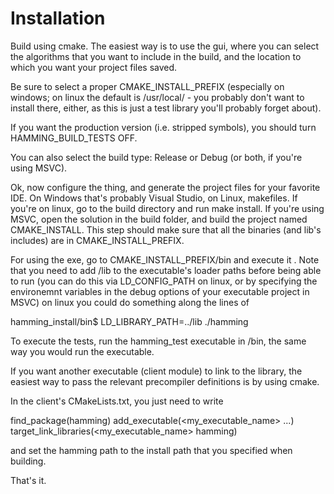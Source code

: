 # Installation
Build using cmake. The easiest way is to use the gui, where you can select the
algorithms that you want to include in the build, and the location to which
you want your project files saved. 

Be sure to select a proper CMAKE_INSTALL_PREFIX (especially on
windows; on linux the default is /usr/local/ - you probably don't want to
install there, either, as this is just a test library you'll probably forget
about).

If you want the production version (i.e. stripped symbols), you should turn
HAMMING_BUILD_TESTS OFF.

You can also select the build type: Release or Debug (or both, if you're using
MSVC).

Ok, now configure the thing, and generate the project files for your favorite
IDE. On Windows that's probably Visual Studio, on Linux, makefiles. If you're
on linux, go to the build directory and run make install. If you're using MSVC,
open the solution in the build folder, and build the project named CMAKE_INSTALL.
This step should make sure that all the binaries (and lib's includes) are in 
CMAKE_INSTALL_PREFIX.

For using the exe, go to CMAKE_INSTALL_PREFIX/bin and execute it . Note that you
need to add <install path>/lib to the executable's loader paths before being 
able to run (you can do this via LD_CONFIG_PATH on linux, or by specifying 
the environemnt variables in the debug options of your executable project in 
MSVC) on linux you could do something along the lines of

hamming_install/bin$ LD_LIBRARY_PATH=../lib ./hamming

To execute the tests, run the hamming_test executable in <install path>/bin,
the same way you would run the executable.
 
If you want another executable (client module) to link to the library, the
easiest way to pass the relevant precompiler definitions is by using cmake. 

In the client's CMakeLists.txt, you just need to write

find_package(hamming)
add_executable(<my_executable_name> ...)
target_link_libraries(<my_executable_name> hamming)

and set the hamming path to the install path that you specified when building.

That's it.